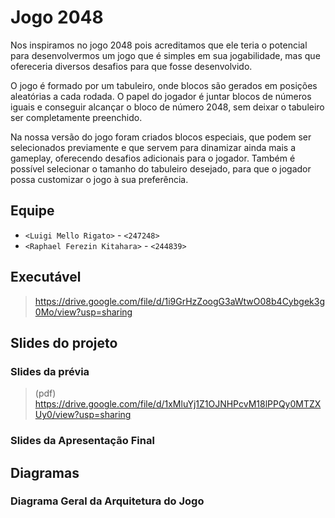 # Jogo 2048
Nos inspiramos no jogo 2048 pois acreditamos que ele teria o potencial para desenvolvermos um jogo que é simples em sua jogabilidade, mas que ofereceria diversos desafios para que fosse desenvolvido.

O jogo é formado por um tabuleiro, onde blocos são gerados em posições aleatórias a cada rodada. O papel do jogador é juntar blocos de números iguais e conseguir alcançar o bloco de número 2048, sem deixar o tabuleiro ser completamente preenchido.

Na nossa versão do jogo foram criados blocos especiais, que podem ser selecionados previamente e que servem para dinamizar ainda mais a gameplay, oferecendo desafios adicionais para o jogador. Também é possível selecionar o tamanho do tabuleiro desejado, para que o jogador possa customizar o jogo à sua preferência.



## Equipe
* `<Luigi Mello Rigato>` - `<247248>`
* `<Raphael Ferezin Kitahara>` - `<244839>`

## Executável
> https://drive.google.com/file/d/1i9GrHzZoogG3aWtwO08b4Cybgek3g0Mo/view?usp=sharing

## Slides do projeto

### Slides da prévia
> (pdf) https://drive.google.com/file/d/1xMluYj1Z1OJNHPcvM18lPPQy0MTZXUy0/view?usp=sharing

### Slides da Apresentação Final
>

## Diagramas

### Diagrama Geral da Arquitetura do Jogo
